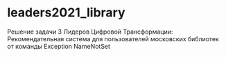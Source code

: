 # leaders2021_library
Решение задачи 3 Лидеров Цифровой Трансформации: Рекомендательная система для пользователей московских библиотек от команды Exception NameNotSet
